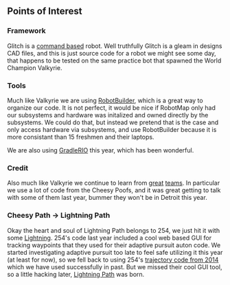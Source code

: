 ## Points of Interest

### Framework
Glitch is a [command based](https://wpilib.screenstepslive.com/s/currentCS/m/java/l/599732-what-is-command-based-programming) robot. Well truthfully Glitch is a gleam in designs CAD files, and this is just source code for a robot we might see some day, that happens to be tested on the same practice bot that spawned the World Champion Valkyrie.

### Tools
Much like Valkyrie we are using [RobotBuilder](https://wpilib.screenstepslive.com/s/currentCS/m/robotbuilder), which is a great way to organize our code. It is not perfect, it would be nice if RobotMap only had our subsystems and hardware was initalized and owned directly by the subsystems. We could do that, but instead we pretend that is the case and only access hardware via subsystems, and use RobotBuilder because it is more consistant than 15 freshmen and their laptops.

We are also using [GradleRIO](https://github.com/Open-RIO/GradleRIO) this year, which has been wonderful.

### Credit
Also much like Valkyrie we continue to learn from [great](https://github.com/strykeforce) [teams](https://github.com/Team254). In particular we use a lot of code from the Cheesy Poofs, and it was great getting to talk with some of them last year, bummer they won't be in Detroit this year. 

### Cheesy Path -> Lightning Path
Okay the heart and soul of Lightning Path belongs to 254, we just hit it with some [Lightning](http://lightningrobotics.com/). 254's code last year included a cool web based GUI for tracking waypoints that they used for their adaptive pursuit auton code. We started investigating adaptive pursuit too late to feel safe utilizing it this year (at least for now), so we fell back to using 254's [trajectory code from 2014](https://github.com/frc-862/glitch/tree/master/src/com/team254/lib/trajectory) which we have used successfully in past. But we missed their cool GUI tool, so a little hacking later, [Lightning Path](https://frc-862.github.io/glitch/light_path/) was born.

